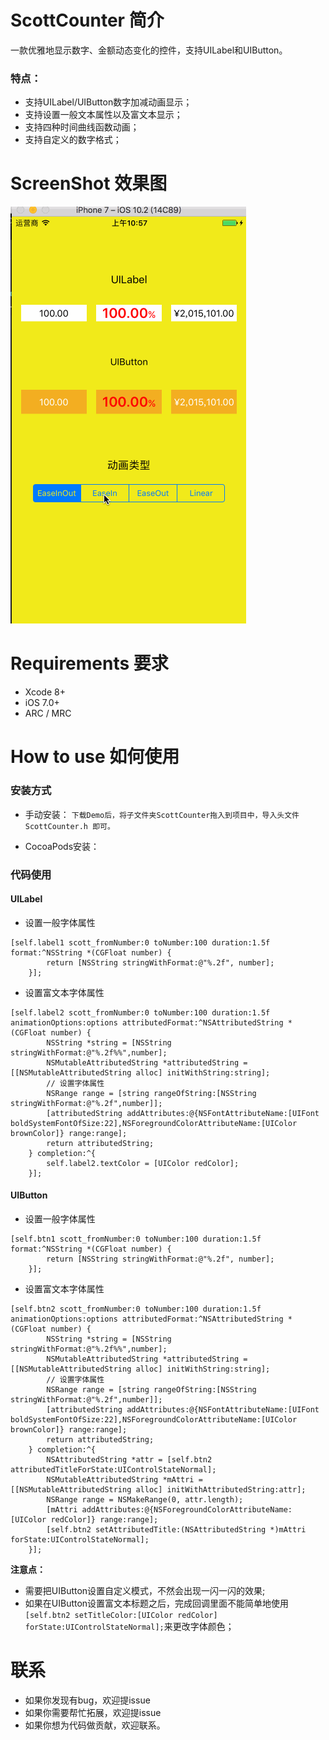 # ScottCounter 简介
一款优雅地显示数字、金额动态变化的控件，支持UILabel和UIButton。

### 特点：
* 支持UILabel/UIButton数字加减动画显示；
* 支持设置一般文本属性以及富文本显示；
* 支持四种时间曲线函数动画；
* 支持自定义的数字格式；


# ScreenShot 效果图
![效果图](https://github.com/LZAscott/ScottCounter/blob/master/screenshot.gif)
# Requirements 要求
* Xcode 8+
* iOS 7.0+
* ARC / MRC

# How to use 如何使用
### 安装方式
* 手动安装：
`下载Demo后，将子文件夹ScottCounter拖入到项目中，导入头文件 ScottCounter.h 即可。`
        
* CocoaPods安装：

    
### 代码使用
#### UILabel
* 设置一般字体属性

```
[self.label1 scott_fromNumber:0 toNumber:100 duration:1.5f format:^NSString *(CGFloat number) {
        return [NSString stringWithFormat:@"%.2f", number];
    }];
```

* 设置富文本字体属性

```
[self.label2 scott_fromNumber:0 toNumber:100 duration:1.5f animationOptions:options attributedFormat:^NSAttributedString *(CGFloat number) {
        NSString *string = [NSString stringWithFormat:@"%.2f%%",number];
        NSMutableAttributedString *attributedString = [[NSMutableAttributedString alloc] initWithString:string];
        // 设置字体属性
        NSRange range = [string rangeOfString:[NSString stringWithFormat:@"%.2f",number]];
        [attributedString addAttributes:@{NSFontAttributeName:[UIFont boldSystemFontOfSize:22],NSForegroundColorAttributeName:[UIColor brownColor]} range:range];
        return attributedString;
    } completion:^{
        self.label2.textColor = [UIColor redColor];
    }];
```

#### UIButton
* 设置一般字体属性

```
[self.btn1 scott_fromNumber:0 toNumber:100 duration:1.5f format:^NSString *(CGFloat number) {
        return [NSString stringWithFormat:@"%.2f", number];
    }];
```
* 设置富文本字体属性

```
[self.btn2 scott_fromNumber:0 toNumber:100 duration:1.5f animationOptions:options attributedFormat:^NSAttributedString *(CGFloat number) {
        NSString *string = [NSString stringWithFormat:@"%.2f%%",number];
        NSMutableAttributedString *attributedString = [[NSMutableAttributedString alloc] initWithString:string];
        // 设置字体属性
        NSRange range = [string rangeOfString:[NSString stringWithFormat:@"%.2f",number]];
        [attributedString addAttributes:@{NSFontAttributeName:[UIFont boldSystemFontOfSize:22],NSForegroundColorAttributeName:[UIColor brownColor]} range:range];
        return attributedString;
    } completion:^{
        NSAttributedString *attr = [self.btn2 attributedTitleForState:UIControlStateNormal];
        NSMutableAttributedString *mAttri = [[NSMutableAttributedString alloc] initWithAttributedString:attr];
        NSRange range = NSMakeRange(0, attr.length);
        [mAttri addAttributes:@{NSForegroundColorAttributeName: [UIColor redColor]} range:range];
        [self.btn2 setAttributedTitle:(NSAttributedString *)mAttri forState:UIControlStateNormal];
    }];

```

**注意点：**
* 需要把UIButton设置自定义模式，不然会出现一闪一闪的效果;
* 如果在UIButton设置富文本标题之后，完成回调里面不能简单地使用`[self.btn2 setTitleColor:[UIColor redColor] forState:UIControlStateNormal];`来更改字体颜色；

# 联系
* 如果你发现有bug，欢迎提issue
* 如果你需要帮忙拓展，欢迎提issue
* 如果你想为代码做贡献，欢迎联系。





